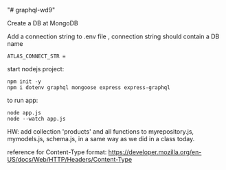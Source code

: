 "# graphql-wd9"

Create a DB at MongoDB

Add a connection string to .env file , connection string should contain a DB name

    ATLAS_CONNECT_STR =

start nodejs project:

    npm init -y
    npm i dotenv graphql mongoose express express-graphql

to run app:

    node app.js
    node --watch app.js

HW: add collection 'products' and all functions to myrepository.js, mymodels.js, schema.js, in a same way as we did in a class today.

reference for Content-Type format: https://developer.mozilla.org/en-US/docs/Web/HTTP/Headers/Content-Type
